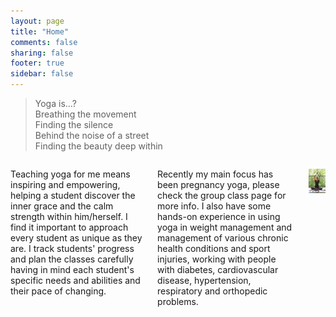 ```yaml
---
layout: page
title: "Home"
comments: false
sharing: false
footer: true
sidebar: false
---
```


> Yoga is...?  
> Breathing the movement  
> Finding the silence  
> Behind the noise of a street  
> Finding the beauty 
> deep within

<div class="columns">

<p>Teaching yoga for me means inspiring and empowering, helping a student discover the inner grace and the calm strength within him/herself. I find it important to approach every student as unique as they are. I track students' progress and plan the classes carefully having in mind each student's specific needs and abilities and their pace of changing.</p>

<p>Recently my main focus has been pregnancy yoga, please check the group class page for more info. I also have some hands-on experience in using yoga in weight management and management of various chronic health conditions and sport injuries, working with people with diabetes, cardiovascular disease, hypertension, respiratory and orthopedic problems.</p>

<p class="centeredimage"><img src="images/Siddhasana.jpg" alt="Siddhasana"></img></p>

</div>